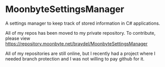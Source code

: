 # MoonbyteSettingsManager
A settings manager to keep track of stored information in C# applications.

All of my repos has been moved to my private repository. To contribute, please view https://repository.moonbyte.net/braydel/MoonbyteSettingsManager

All of my repositories are still online, but I recently had a project where I needed branch protection and I was not willing to pay github for it.
